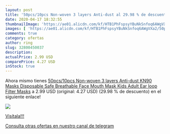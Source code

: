 ```yaml
---
layout: post
title: '50pcs/10pcs Non-woven 3 layers Anti-dust al 29.98 % de descuento'
date: 2020-04-17 18:32:55
thumbnailImage: 'https://ae01.alicdn.com/kf/HTB1PhFspsyYBuNkSnfoq6AWgVXa2/50pcs-10pcs-Non-woven-3-layers-Anti-dust-KN90-Masks-Disposable-Safe-Breathable-Face-Mouth-Mask.jpg_350x350._SL200_.jpg'
images: [ 'https://ae01.alicdn.com/kf/HTB1PhFspsyYBuNkSnfoq6AWgVXa2/50pcs-10pcs-Non-woven-3-layers-Anti-dust-KN90-Masks-Disposable-Safe-Breathable-Face-Mouth-Mask.jpg_350x350._SL200_.jpg' ]
comments: true
category: ofertas
author: ring
slug: 32800450037
description:
actualPrice: 2.99 USD
comparePrice: 4.27 USD
inStock: true
---
```


Ahora mismo tienes [50pcs/10pcs Non-woven 3 layers Anti-dust KN90 Masks Disposable Safe Breathable Face Mouth Mask Kids Adult Ear loop Filter Masks](https://www.amazon.com/dp/32800450037/?tag=redken08-20) a 2.99 USD (original: 4.27 USD) (29.98 %  de descuento) en el siguiente enlace!

[![](https://ae01.alicdn.com/kf/HTB1PhFspsyYBuNkSnfoq6AWgVXa2/50pcs-10pcs-Non-woven-3-layers-Anti-dust-KN90-Masks-Disposable-Safe-Breathable-Face-Mouth-Mask.jpg_350x350._SL200_.jpg)](https://www.amazon.com/dp/32800450037/?tag=redken08-20)

[Visítala!!!](https://www.amazon.com/dp/32800450037/?tag=redken08-20)

[Consulta otras ofertas en nuestro canal de telegram](https://t.me/s/ofertas25)
